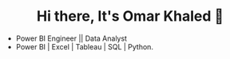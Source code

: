 <h1 align='center'>Hi there, It's Omar Khaled 👋</h1>

<p align='start'>

- Power BI Engineer || Data Analyst
- Power BI | Excel | Tableau | SQL | Python.
</p>
